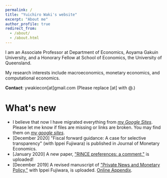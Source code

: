 ```yaml
---
permalink: /
title: "Yuichiro Waki's website"
excerpt: "About me"
author_profile: true
redirect_from: 
  - /about/
  - /about.html
---
```


I am an Associate Professor at Department of Economics, Aoyama Gakuin University, and a Honorary Fellow at School of Economics, the University of Queensland. 

My research interests include macroeconomics, monetary economics, and computational economics. 

**Contact**: ywakiecon[at]gmail.com    (Please replace [at] with @.)

What's new
======
* I believe that now I have migrated everything from *[my Google Sites](https://sites.google.com/site/yuichirowaki/)*. Please let me know if files are missing or links are broken. You may find them on *[my google sites](https://sites.google.com/site/yuichirowaki/)*.
* [December 2020] "Fiscal forward guidance: A case for selective transparency" (with Ippei Fujiwara) is published in Journal of Monetary Economics. 
* [January 2020] A new paper, ["RINCE preferences: a comment,"](/files/Waki_RINCE_comment.pdf) is uploaded! 
* [December 2019] A revised manuscript of ["Private News and Monetary Policy,"](/files/Fujiwara_Waki_PNMP.pdf) with Ippei Fujiwara, is uploaded. [Online Appendix](/files/Fujiwara_Waki_PNMP_Appendix.pdf). 



